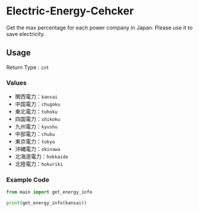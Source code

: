# Electric-Energy-Cehcker
Get the max percentage for each power company in Japan. Please use it to save electricity.

## Usage
Return Type : ```int```

### Values
 - 関西電力：```kansai```
 - 中国電力：```chugoku```
 - 東北電力：```tohoku```
 - 四国電力：```shikoku```
 - 九州電力：```kyushu```
 - 中部電力：```chubu```
 - 東京電力：```tokyo```
 - 沖縄電力：```okinawa```
 - 北海道電力：```hokkaido```
 - 北陸電力：```hokuriki```

### Example Code
```python
from main import get_energy_info

print(get_energy_info(kansai))
```
